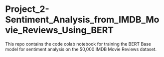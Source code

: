 # Project_2-Sentiment_Analysis_from_IMDB_Movie_Reviews_Using_BERT
This repo contains the code colab notebook for training the BERT Base model for sentiment analysis on the 50,000 IMDB Movie Reviews dataset.
